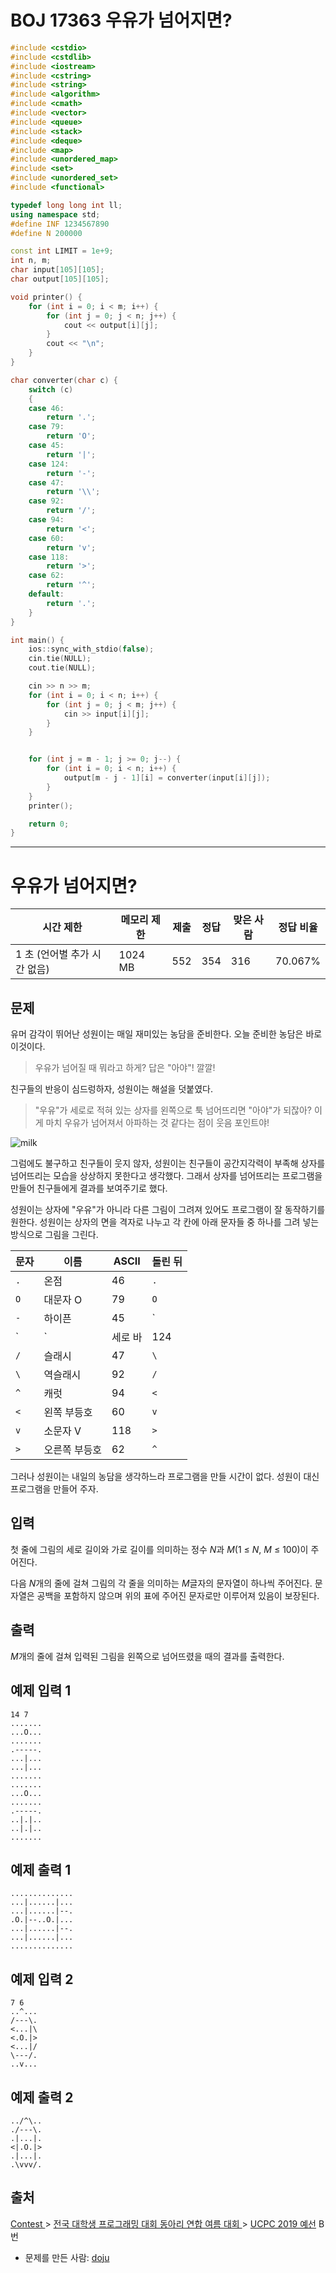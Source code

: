 # BOJ 17363 우유가 넘어지면?

```c++
#include <cstdio>
#include <cstdlib>
#include <iostream>
#include <cstring>
#include <string>
#include <algorithm>
#include <cmath>
#include <vector>
#include <queue>
#include <stack>
#include <deque>
#include <map>
#include <unordered_map>
#include <set>
#include <unordered_set>
#include <functional>

typedef long long int ll;
using namespace std;
#define INF 1234567890
#define N 200000

const int LIMIT = 1e+9;
int n, m;
char input[105][105];
char output[105][105];

void printer() {
	for (int i = 0; i < m; i++) {
		for (int j = 0; j < n; j++) {
			cout << output[i][j];
		}
		cout << "\n";
	}
}

char converter(char c) {
	switch (c)
	{
	case 46:
		return '.';
	case 79:
		return 'O';
	case 45:
		return '|';
	case 124:
		return '-';
	case 47:
		return '\\';
	case 92:
		return '/';
	case 94:
		return '<';
	case 60:
		return 'v';
	case 118:
		return '>';
	case 62:
		return '^';
	default:
		return '.';
	}
}

int main() {
	ios::sync_with_stdio(false);
	cin.tie(NULL);
	cout.tie(NULL);

	cin >> n >> m;
	for (int i = 0; i < n; i++) {
		for (int j = 0; j < m; j++) {
			cin >> input[i][j];
		}
	}


	for (int j = m - 1; j >= 0; j--) {
		for (int i = 0; i < n; i++) {
			output[m - j - 1][i] = converter(input[i][j]);
		}
	}
	printer();

	return 0;
}


```



---

# 우유가 넘어지면?

| 시간 제한                    | 메모리 제한 | 제출 | 정답 | 맞은 사람 | 정답 비율 |
| ---------------------------- | ----------- | ---- | ---- | --------- | --------- |
| 1 초 (언어별 추가 시간 없음) | 1024 MB     | 552  | 354  | 316       | 70.067%   |

## 문제

유머 감각이 뛰어난 성원이는 매일 재미있는 농담을 준비한다. 오늘 준비한 농담은 바로 이것이다.

> 우유가 넘어질 때 뭐라고 하게? 답은 "아야"! 깔깔!

친구들의 반응이 심드렁하자, 성원이는 해설을 덧붙였다.

> "우유"가 세로로 적혀 있는 상자를 왼쪽으로 툭 넘어뜨리면 "아야"가 되잖아? 이게 마치 우유가 넘어져서 아파하는 것 같다는 점이 웃음 포인트야!

![milk](https://upload.acmicpc.net/8dd285ac-0948-4ccf-9f32-61156dd85bb8/-/preview/)

그럼에도 불구하고 친구들이 웃지 않자, 성원이는 친구들이 공간지각력이 부족해 상자를 넘어뜨리는 모습을 상상하지 못한다고 생각했다. 그래서 상자를 넘어뜨리는 프로그램을 만들어 친구들에게 결과를 보여주기로 했다.

성원이는 상자에 "우유"가 아니라 다른 그림이 그려져 있어도 프로그램이 잘 동작하기를 원한다. 성원이는 상자의 면을 격자로 나누고 각 칸에 아래 문자들 중 하나를 그려 넣는 방식으로 그림을 그린다.

| 문자 | 이름          | ASCII | 돌린 뒤 |
| ---- | ------------- | ----- | ------- |
| `.`  | 온점          | 46    | `.`     |
| `O`  | 대문자 O      | 79    | `O`     |
| `-`  | 하이픈        | 45    | `|`     |
| `|`  | 세로 바       | 124   | `-`     |
| `/`  | 슬래시        | 47    | `\`     |
| `\`  | 역슬래시      | 92    | `/`     |
| `^`  | 캐럿          | 94    | `<`     |
| `<`  | 왼쪽 부등호   | 60    | `v`     |
| `v`  | 소문자 V      | 118   | `>`     |
| `>`  | 오른쪽 부등호 | 62    | `^`     |

그러나 성원이는 내일의 농담을 생각하느라 프로그램을 만들 시간이 없다. 성원이 대신 프로그램을 만들어 주자.

## 입력

첫 줄에 그림의 세로 길이와 가로 길이를 의미하는 정수 *N*과 *M*(1 ≤ *N*, *M* ≤ 100)이 주어진다.

다음 *N*개의 줄에 걸쳐 그림의 각 줄을 의미하는 *M*글자의 문자열이 하나씩 주어진다. 문자열은 공백을 포함하지 않으며 위의 표에 주어진 문자로만 이루어져 있음이 보장된다.

## 출력

*M*개의 줄에 걸쳐 입력된 그림을 왼쪽으로 넘어뜨렸을 때의 결과를 출력한다.



## 예제 입력 1

```
14 7
.......
...O...
.......
.-----.
...|...
...|...
.......
.......
...O...
.......
.-----.
..|.|..
..|.|..
.......
```

## 예제 출력 1

```
..............
...|......|...
...|......|--.
.O.|--..O.|...
...|......|--.
...|......|...
..............
```

## 예제 입력 2 

```
7 6
..^...
/---\.
<...|\
<.O.|>
<...|/
\---/.
..v...
```

## 예제 출력 2

```
../^\..
./---\.
.|...|.
<|.O.|>
.|...|.
.\vvv/.
```



## 출처

[Contest ](https://www.acmicpc.net/category/45)> [전국 대학생 프로그래밍 대회 동아리 연합 여름 대회 ](https://www.acmicpc.net/category/318)> [UCPC 2019 예선](https://www.acmicpc.net/category/detail/2053) B번

- 문제를 만든 사람: [doju](https://www.acmicpc.net/user/doju)